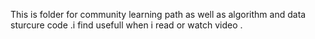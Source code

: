 This is folder for community learning path as well as algorithm and data sturcure code .i find usefull when i read or watch video .
